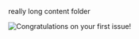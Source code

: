really long content folder


<picture><source srcset="https://github.githubassets.com/images/modules/profile/profile-first-issue-dark.svg" media="(prefers-color-scheme: dark)"><source srcset="https://github.githubassets.com/images/modules/profile/profile-first-issue.svg" media="(prefers-color-scheme: light), (prefers-color-scheme: no-preference)"><img src="https://github.githubassets.com/images/modules/profile/profile-first-issue.svg" class="text-center width-fit" alt="Congratulations on your first issue!"></picture>
